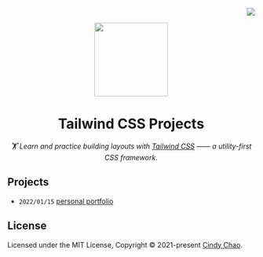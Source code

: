 <!-- badges -->
<div align="right">

[![](https://img.shields.io/github/license/chenxuanzzy/tailwindcss-project.svg?style=flat-square)](./LICENSE)

</div>

<!-- title, description and logo -->
<div align="center">

  <img src="https://i.imgur.com/fh1gUB7.png" height=150 />

# Tailwind CSS Projects

_🏋️ Learn and practice building layouts with [Tailwind CSS](https://tailwindcss.com/) —— a utility-first CSS framework._

</div>

## Projects

- `2022/01/15` [personal portfolio](./personal-portofolio/)

## License

Licensed under the MIT License, Copyright © 2021-present [Cindy Chao](https://github.com/chenxuanzzy).
